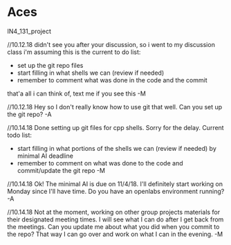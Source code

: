 # Aces
IN4_131_project

//10.12.18
didn't see you after your discussion, so i went to my discussion class
i'm assuming this is the current to do list:
* set up the git repo files
* start filling in what shells we can (review if needed)
* remember to comment what was done in the code and the commit

that'a all i can think of, text me if you see this
-M

//10.12.18
Hey so I don't really know how to use git that well. Can you set up the git repo?
-A

//10.14.18
Done setting up git files for cpp shells. Sorry for the delay.
Current todo list:
* start filling in what portions of the shells we can (review if needed) by minimal AI deadline
* remember to comment on what was done to the code and commit/update the git repo
-M

//10.14.18
Ok! The minimal AI is due on 11/4/18. I'll definitely start working on Monday since I'll have time. Do you have an openlabs environment running?
-A

//10.14.18
Not at the moment, working on other group projects materials for their designated meeting times. I will see what I can do after I get back from the meetings. Can you update me about what you did when you commit to the repo? That way I can go over and work on what I can in the evening.
-M
